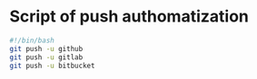 # Script of push authomatization

``` bash script
#!/bin/bash
git push -u github
git push -u gitlab
git push -u bitbucket
